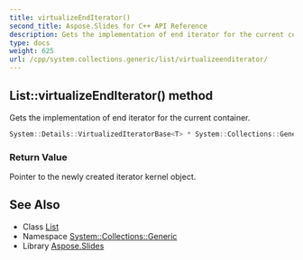 ```yaml
---
title: virtualizeEndIterator()
second_title: Aspose.Slides for C++ API Reference
description: Gets the implementation of end iterator for the current container.
type: docs
weight: 625
url: /cpp/system.collections.generic/list/virtualizeenditerator/
---
```

## List::virtualizeEndIterator() method


Gets the implementation of end iterator for the current container.

```cpp
System::Details::VirtualizedIteratorBase<T> * System::Collections::Generic::List<T>::virtualizeEndIterator() override
```


### Return Value

Pointer to the newly created iterator kernel object.

## See Also

* Class [List](./)
* Namespace [System::Collections::Generic](../)
* Library [Aspose.Slides](../../)